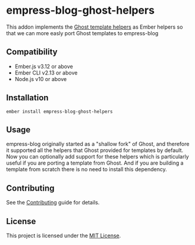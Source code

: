 empress-blog-ghost-helpers
==============================================================================

This addon implements the [Ghost template helpers](https://ghost.org/docs/api/v3/handlebars-themes/helpers/functional/) as Ember helpers so that we can more easly port Ghost templates to empress-blog


Compatibility
------------------------------------------------------------------------------

* Ember.js v3.12 or above
* Ember CLI v2.13 or above
* Node.js v10 or above


Installation
------------------------------------------------------------------------------

```
ember install empress-blog-ghost-helpers
```


Usage
------------------------------------------------------------------------------

empress-blog originally started as a "shallow fork" of Ghost, and therefore it supported all the helpers that Ghost provided for templates by default. Now you can optionally add support for these helpers which is particularly useful if you are porting a template from Ghost. And if you are building a template from scratch there is no need to install this dependency.


Contributing
------------------------------------------------------------------------------

See the [Contributing](CONTRIBUTING.md) guide for details.


License
------------------------------------------------------------------------------

This project is licensed under the [MIT License](LICENSE.md).
